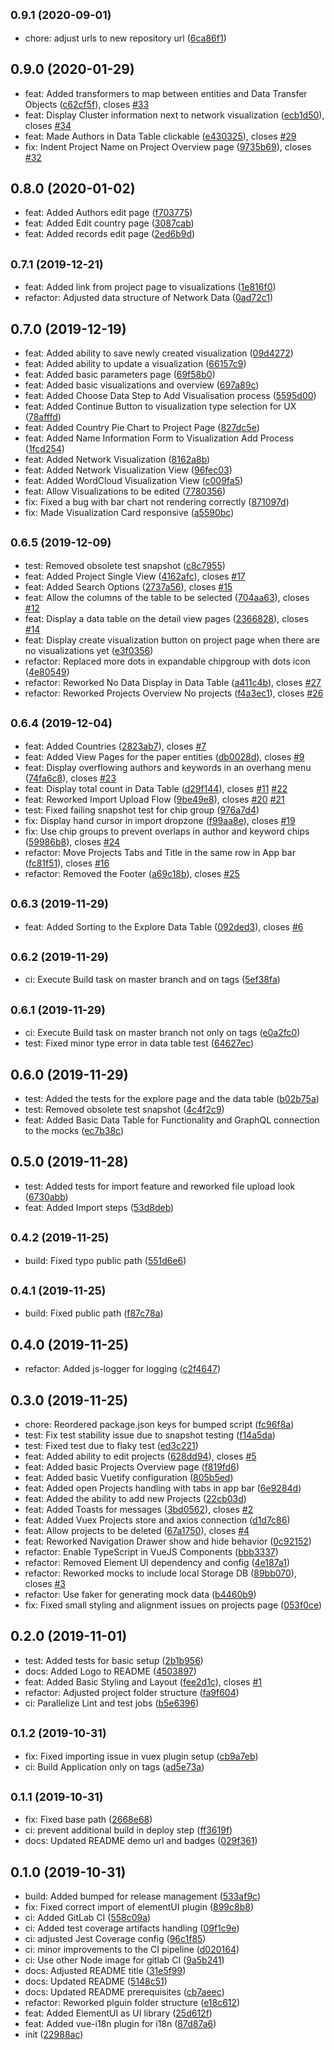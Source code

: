 ## <small>0.9.1 (2020-09-01)</small>

* chore: adjust urls to new repository url ([6ca86f1](https://gitlab.com/BerniWittmann/citegraph/commit/6ca86f1))



## 0.9.0 (2020-01-29)

* feat: Added transformers to map between entities and Data Transfer Objects ([c62cf5f](https://gitlab.com/citegraph/frontend/commit/c62cf5f)), closes [#33](https://gitlab.com/citegraph/frontend/issues/33)
* feat: Display Cluster information next to network visualization ([ecb1d50](https://gitlab.com/citegraph/frontend/commit/ecb1d50)), closes [#34](https://gitlab.com/citegraph/frontend/issues/34)
* feat: Made Authors in Data Table clickable ([e430325](https://gitlab.com/citegraph/frontend/commit/e430325)), closes [#29](https://gitlab.com/citegraph/frontend/issues/29)
* fix: Indent Project Name on Project Overview page ([9735b69](https://gitlab.com/citegraph/frontend/commit/9735b69)), closes [#32](https://gitlab.com/citegraph/frontend/issues/32)



## 0.8.0 (2020-01-02)

* feat: Added Authors edit page ([f703775](https://gitlab.com/citegraph/frontend/commit/f703775))
* feat: Added Edit country page ([3087cab](https://gitlab.com/citegraph/frontend/commit/3087cab))
* feat: Added records edit page ([2ed6b9d](https://gitlab.com/citegraph/frontend/commit/2ed6b9d))



## <small>0.7.1 (2019-12-21)</small>

* feat: Added link from project page to visualizations ([1e816f0](https://gitlab.com/citegraph/frontend/commit/1e816f0))
* refactor: Adjusted data structure of Network Data ([0ad72c1](https://gitlab.com/citegraph/frontend/commit/0ad72c1))



## 0.7.0 (2019-12-19)

* feat: Added ability to save newly created visualization ([09d4272](https://gitlab.com/citegraph/frontend/commit/09d4272))
* feat: Added ability to update a visualization ([66157c9](https://gitlab.com/citegraph/frontend/commit/66157c9))
* feat: Added basic parameters page ([69f58b0](https://gitlab.com/citegraph/frontend/commit/69f58b0))
* feat: Added basic visualizations and overview ([697a89c](https://gitlab.com/citegraph/frontend/commit/697a89c))
* feat: Added Choose Data Step to Add Visualisation process ([5595d00](https://gitlab.com/citegraph/frontend/commit/5595d00))
* feat: Added Continue Button to visualization type selection for UX ([78afffd](https://gitlab.com/citegraph/frontend/commit/78afffd))
* feat: Added Country Pie Chart to Project Page ([827dc5e](https://gitlab.com/citegraph/frontend/commit/827dc5e))
* feat: Added Name Information Form to Visualization Add Process ([1fcd254](https://gitlab.com/citegraph/frontend/commit/1fcd254))
* feat: Added Network Visualization ([8162a8b](https://gitlab.com/citegraph/frontend/commit/8162a8b))
* feat: Added Network Visualization View ([96fec03](https://gitlab.com/citegraph/frontend/commit/96fec03))
* feat: Added WordCloud Visualization View ([c009fa5](https://gitlab.com/citegraph/frontend/commit/c009fa5))
* feat: Allow Visualizations to be edited ([7780356](https://gitlab.com/citegraph/frontend/commit/7780356))
* fix: Fixed a bug with bar chart not rendering correctly ([871097d](https://gitlab.com/citegraph/frontend/commit/871097d))
* fix: Made Visualization Card responsive ([a5590bc](https://gitlab.com/citegraph/frontend/commit/a5590bc))



## <small>0.6.5 (2019-12-09)</small>

* test: Removed obsolete test snapshot ([c8c7955](https://gitlab.com/citegraph/frontend/commit/c8c7955))
* feat: Added Project Single View ([4162afc](https://gitlab.com/citegraph/frontend/commit/4162afc)), closes [#17](https://gitlab.com/citegraph/frontend/issues/17)
* feat: Added Search Options ([2737a56](https://gitlab.com/citegraph/frontend/commit/2737a56)), closes [#15](https://gitlab.com/citegraph/frontend/issues/15)
* feat: Allow the columns of the table to be selected ([704aa63](https://gitlab.com/citegraph/frontend/commit/704aa63)), closes [#12](https://gitlab.com/citegraph/frontend/issues/12)
* feat: Display a data table on the detail view pages ([2366828](https://gitlab.com/citegraph/frontend/commit/2366828)), closes [#14](https://gitlab.com/citegraph/frontend/issues/14)
* feat: Display create visualization button on project page when there are no visualizations yet ([e3f0356](https://gitlab.com/citegraph/frontend/commit/e3f0356))
* refactor: Replaced more dots in expandable chipgroup with dots icon ([4e80549](https://gitlab.com/citegraph/frontend/commit/4e80549))
* refactor: Reworked No Data Display in Data Table ([a411c4b](https://gitlab.com/citegraph/frontend/commit/a411c4b)), closes [#27](https://gitlab.com/citegraph/frontend/issues/27)
* refactor: Reworked Projects Overview No projects ([f4a3ec1](https://gitlab.com/citegraph/frontend/commit/f4a3ec1)), closes [#26](https://gitlab.com/citegraph/frontend/issues/26)



## <small>0.6.4 (2019-12-04)</small>

* feat: Added Countries ([2823ab7](https://gitlab.com/citegraph/frontend/commit/2823ab7)), closes [#7](https://gitlab.com/citegraph/frontend/issues/7)
* feat: Added View Pages for the paper entities ([db0028d](https://gitlab.com/citegraph/frontend/commit/db0028d)), closes [#9](https://gitlab.com/citegraph/frontend/issues/9)
* feat: Display overflowing authors and keywords in an overhang menu ([74fa6c8](https://gitlab.com/citegraph/frontend/commit/74fa6c8)), closes [#23](https://gitlab.com/citegraph/frontend/issues/23)
* feat: Display total count in Data Table ([d29f144](https://gitlab.com/citegraph/frontend/commit/d29f144)), closes [#11](https://gitlab.com/citegraph/frontend/issues/11) [#22](https://gitlab.com/citegraph/frontend/issues/22)
* feat: Reworked Import Upload Flow ([9be49e8](https://gitlab.com/citegraph/frontend/commit/9be49e8)), closes [#20](https://gitlab.com/citegraph/frontend/issues/20) [#21](https://gitlab.com/citegraph/frontend/issues/21)
* test: Fixed failing snapshot test for chip group ([976a7d4](https://gitlab.com/citegraph/frontend/commit/976a7d4))
* fix: Display hand cursor in import dropzone ([f99aa8e](https://gitlab.com/citegraph/frontend/commit/f99aa8e)), closes [#19](https://gitlab.com/citegraph/frontend/issues/19)
* fix: Use chip groups to prevent overlaps in author and keyword chips ([59986b8](https://gitlab.com/citegraph/frontend/commit/59986b8)), closes [#24](https://gitlab.com/citegraph/frontend/issues/24)
* refactor: Move Projects Tabs and Title in the same row in App bar ([fc81f51](https://gitlab.com/citegraph/frontend/commit/fc81f51)), closes [#16](https://gitlab.com/citegraph/frontend/issues/16)
* refactor: Removed the Footer ([a69c18b](https://gitlab.com/citegraph/frontend/commit/a69c18b)), closes [#25](https://gitlab.com/citegraph/frontend/issues/25)



## <small>0.6.3 (2019-11-29)</small>

* feat: Added Sorting to the Explore Data Table ([092ded3](https://gitlab.com/citegraph/frontend/commit/092ded3)), closes [#6](https://gitlab.com/citegraph/frontend/issues/6)



## <small>0.6.2 (2019-11-29)</small>

* ci: Execute Build task on master branch and on tags ([5ef38fa](https://gitlab.com/citegraph/frontend/commit/5ef38fa))



## <small>0.6.1 (2019-11-29)</small>

* ci: Execute Build task on master branch not only on tags ([e0a2fc0](https://gitlab.com/citegraph/frontend/commit/e0a2fc0))
* test: Fixed minor type error in data table test ([64627ec](https://gitlab.com/citegraph/frontend/commit/64627ec))



## 0.6.0 (2019-11-29)

* test: Added the tests for the explore page and the data table ([b02b75a](https://gitlab.com/citegraph/frontend/commit/b02b75a))
* test: Removed obsolete test snapshot ([4c4f2c9](https://gitlab.com/citegraph/frontend/commit/4c4f2c9))
* feat: Added Basic Data Table for Functionality and GraphQL connection to the mocks ([ec7b38c](https://gitlab.com/citegraph/frontend/commit/ec7b38c))



## 0.5.0 (2019-11-28)

* test: Added tests for import feature and reworked file upload look ([6730abb](https://gitlab.com/citegraph/frontend/commit/6730abb))
* feat: Added Import steps ([53d8deb](https://gitlab.com/citegraph/frontend/commit/53d8deb))



## <small>0.4.2 (2019-11-25)</small>

* build: Fixed typo public path ([551d6e6](https://gitlab.com/citegraph/frontend/commit/551d6e6))



## <small>0.4.1 (2019-11-25)</small>

* build: Fixed public path ([f87c78a](https://gitlab.com/citegraph/frontend/commit/f87c78a))



## 0.4.0 (2019-11-25)

* refactor: Added js-logger for logging ([c2f4647](https://gitlab.com/citegraph/frontend/commit/c2f4647))



## 0.3.0 (2019-11-25)

* chore: Reordered package.json keys for bumped script ([fc96f8a](https://gitlab.com/citegraph/frontend/commit/fc96f8a))
* test: Fix test stability issue due to snapshot testing ([f14a5da](https://gitlab.com/citegraph/frontend/commit/f14a5da))
* test: Fixed test due to flaky test ([ed3c221](https://gitlab.com/citegraph/frontend/commit/ed3c221))
* feat: Added ability to edit projects ([628dd94](https://gitlab.com/citegraph/frontend/commit/628dd94)), closes [#5](https://gitlab.com/citegraph/frontend/issues/5)
* feat: Added basic Projects Overview page ([f819fd6](https://gitlab.com/citegraph/frontend/commit/f819fd6))
* feat: Added basic Vuetify configuration ([805b5ed](https://gitlab.com/citegraph/frontend/commit/805b5ed))
* feat: Added open Projects handling with tabs in app bar ([6e9284d](https://gitlab.com/citegraph/frontend/commit/6e9284d))
* feat: Added the ability to add new Projects ([22cb03d](https://gitlab.com/citegraph/frontend/commit/22cb03d))
* feat: Added Toasts for messages ([3bd0562](https://gitlab.com/citegraph/frontend/commit/3bd0562)), closes [#2](https://gitlab.com/citegraph/frontend/issues/2)
* feat: Added Vuex Projects store and axios connection ([d1d7c86](https://gitlab.com/citegraph/frontend/commit/d1d7c86))
* feat: Allow projects to be deleted ([67a1750](https://gitlab.com/citegraph/frontend/commit/67a1750)), closes [#4](https://gitlab.com/citegraph/frontend/issues/4)
* feat: Reworked Navigation Drawer show and hide behavior ([0c92152](https://gitlab.com/citegraph/frontend/commit/0c92152))
* refactor: Enable TypeScript in VueJS Components ([bbb3337](https://gitlab.com/citegraph/frontend/commit/bbb3337))
* refactor: Removed Element UI dependency and config ([4e187a1](https://gitlab.com/citegraph/frontend/commit/4e187a1))
* refactor: Reworked mocks to include local Storage DB ([89bb070](https://gitlab.com/citegraph/frontend/commit/89bb070)), closes [#3](https://gitlab.com/citegraph/frontend/issues/3)
* refactor: Use faker for generating mock data ([b4460b9](https://gitlab.com/citegraph/frontend/commit/b4460b9))
* fix: Fixed small styling and alignment issues on projects page ([053f0ce](https://gitlab.com/citegraph/frontend/commit/053f0ce))



## 0.2.0 (2019-11-01)

* test: Added tests for basic setup ([2b1b956](https://gitlab.com/citegraph/frontend/commit/2b1b956))
* docs: Added Logo to README ([4503897](https://gitlab.com/citegraph/frontend/commit/4503897))
* feat: Added Basic Styling and Layout ([fee2d1c](https://gitlab.com/citegraph/frontend/commit/fee2d1c)), closes [#1](https://gitlab.com/citegraph/frontend/issues/1)
* refactor: Adjusted project folder structure ([fa9f604](https://gitlab.com/citegraph/frontend/commit/fa9f604))
* ci: Parallelize Lint and test jobs ([b5e6396](https://gitlab.com/citegraph/frontend/commit/b5e6396))



## <small>0.1.2 (2019-10-31)</small>

* fix: Fixed importing issue in vuex plugin setup ([cb9a7eb](https://gitlab.com/citegraph/frontend/commit/cb9a7eb))
* ci: Build Application only on tags ([ad5e73a](https://gitlab.com/citegraph/frontend/commit/ad5e73a))



## <small>0.1.1 (2019-10-31)</small>

* fix: Fixed base path ([2668e68](https://gitlab.com/citegraph/frontend/commit/2668e68))
* ci: prevent additional build in deploy step ([ff3619f](https://gitlab.com/citegraph/frontend/commit/ff3619f))
* docs: Updated README demo url and badges ([029f361](https://gitlab.com/citegraph/frontend/commit/029f361))



## 0.1.0 (2019-10-31)

* build: Added bumped for release management ([533af9c](https://gitlab.com/citegraph/frontend/commit/533af9c))
* fix: Fixed correct import of elementUI plugin ([899c8b8](https://gitlab.com/citegraph/frontend/commit/899c8b8))
* ci: Added GitLab CI ([558c09a](https://gitlab.com/citegraph/frontend/commit/558c09a))
* ci: Added test coverage artifacts handling ([09f1c9e](https://gitlab.com/citegraph/frontend/commit/09f1c9e))
* ci: adjusted Jest Coverage config ([96c1f85](https://gitlab.com/citegraph/frontend/commit/96c1f85))
* ci: minor improvements to the CI pipeline ([d020164](https://gitlab.com/citegraph/frontend/commit/d020164))
* ci: Use other Node image for gitlab CI ([9a5b241](https://gitlab.com/citegraph/frontend/commit/9a5b241))
* docs: Adjusted README title ([31e5f99](https://gitlab.com/citegraph/frontend/commit/31e5f99))
* docs: Updated README ([5148c51](https://gitlab.com/citegraph/frontend/commit/5148c51))
* docs: Updated README prerequisites ([cb7aeec](https://gitlab.com/citegraph/frontend/commit/cb7aeec))
* refactor: Reworked plguin folder structure ([e18c612](https://gitlab.com/citegraph/frontend/commit/e18c612))
* feat: Added ElementUI as UI library ([25d612f](https://gitlab.com/citegraph/frontend/commit/25d612f))
* feat: Added vue-i18n plugin for i18n ([87d87a6](https://gitlab.com/citegraph/frontend/commit/87d87a6))
* init ([22988ac](https://gitlab.com/citegraph/frontend/commit/22988ac))




